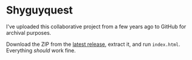 # Shyguyquest
I've uploaded this collaborative project from a few years ago to GitHub for archival purposes.

Download the ZIP from the [latest release](https://github.com/KojoBailey/shyguyquest/releases/latest), extract it, and run `index.html`. Everything *should* work fine.
